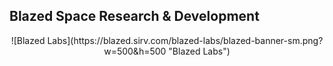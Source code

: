 ## Blazed Space Research & Development
<div align="center">
![Blazed Labs](https://blazed.sirv.com/blazed-labs/blazed-banner-sm.png?w=500&h=500 "Blazed Labs")
</div>
